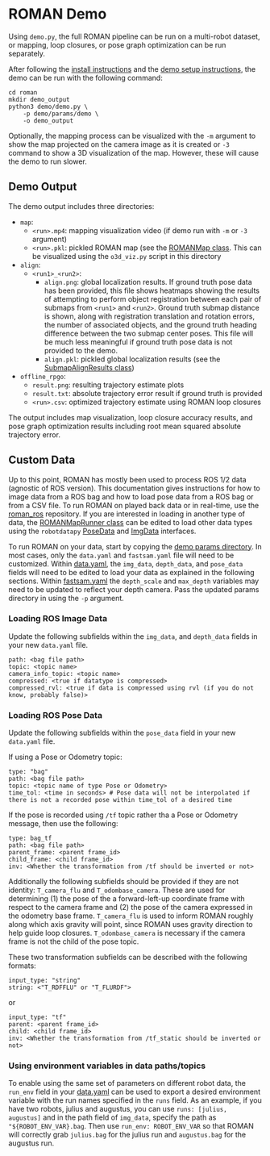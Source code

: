 # ROMAN Demo

Using `demo.py`, the full ROMAN pipeline can be run on a multi-robot dataset, or mapping, loop closures, or pose graph optimization can be run separately.

After following the [install instructions](../README.md/#install) and the [demo setup instructions](../README.md/#demo), the demo can be run with the following command:

```
cd roman
mkdir demo_output
python3 demo/demo.py \
    -p demo/params/demo \
    -o demo_output
```

Optionally, the mapping process can be visualized with the `-m` argument to show the map projected on the camera image as it is created or `-3` command to show a 3D visualization of the map. However, these will cause the demo to run slower.

## Demo Output

The demo output includes three directories:
- `map`:
    - `<run>.mp4`: mapping visualization video (if demo run with `-m` or `-3` argument)
    - `<run>.pkl`: pickled ROMAN map (see the [ROMANMap class](../roman/map/map.py). This can be visualized using the `o3d_viz.py` script in this directory
- `align`:
    - `<run1>_<run2>`:
        - `align.png`: global localization results. If ground truth pose data has been provided, this file shows heatmaps showing the results of attempting to perform object registration between each pair of submaps from `<run1>` and `<run2>`. Ground truth submap distance is shown, along with registration translation and rotation errors, the number of associated objects, and the ground truth heading difference between the two submap center poses. This file will be much less meaningful if ground truth pose data is not provided to the demo. 
        - `align.pkl`: pickled global localization results (see the [SubmapAlignResults class](../roman/align/results.py))
- `offline_rpgo`:
    - `result.png`: resulting trajectory estimate plots
    - `result.txt`: absolute trajectory error result if ground truth is provided
    - `<run>.csv`: optimized trajectory estimate using ROMAN loop closures

The output includes map visualization, loop closure accuracy results, and pose graph optimization results including root mean squared absolute trajectory error.

## Custom Data

Up to this point, ROMAN has mostly been used to process ROS 1/2 data (agnostic of ROS version).
This documentation gives instructions for how to image data from a ROS bag and how to load pose data from a ROS bag or from a CSV file.
To run ROMAN on played back data or in real-time, use the [roman_ros](https://github.com/mit-acl/roman_ros) repository. 
If you are interested in loading in another type of data, the [ROMANMapRunner class](../roman/map/run.py) can be edited to load other data types using the `robotdatapy` [PoseData](https://github.com/mbpeterson70/robotdatapy/blob/main/robotdatapy/data/pose_data.py) and [ImgData](https://github.com/mbpeterson70/robotdatapy/blob/main/robotdatapy/data/img_data.py) interfaces.

To run ROMAN on your data, start by copying the [demo params directory](./params/demo).
In most cases, only the `data.yaml` and `fastsam.yaml` file will need to be customized. 
Within [data.yaml](./params/demo/data.yaml), the `img_data`, `depth_data`, and `pose_data` fields will need to be edited to load your data as explained in the following sections.
Within [fastsam.yaml](./params/demo/fastsam.yaml) the `depth_scale` and `max_depth` variables may need to be updated to reflect your depth camera.
Pass the updated params directory in using the `-p` argument.

### Loading ROS Image Data

Update the following subfields within the `img_data`, and `depth_data` fields in your new `data.yaml` file.

```
path: <bag file path>
topic: <topic name>
camera_info_topic: <topic name>
compressed: <true if datatype is compressed>
compressed_rvl: <true if data is compressed using rvl (if you do not know, probably false)>
```

### Loading ROS Pose Data

Update the following subfields within the `pose_data` field in your new `data.yaml` file.

If using a Pose or Odometry topic:

```
type: "bag"
path: <bag file path>
topic: <topic name of type Pose or Odometry>
time_tol: <time in seconds> # Pose data will not be interpolated if there is not a recorded pose within time_tol of a desired time
```

If the pose is recorded using `/tf` topic rather tha a Pose or Odometry message, then use the following:

```
type: bag_tf
path: <bag file path>
parent_frame: <parent frame_id>
child_frame: <child frame_id>
inv: <Whether the transformation from /tf should be inverted or not>
```

Additionally the following subfields should be provided if they are not identity: `T_camera_flu` and `T_odombase_camera`. These are used for determining (1) the pose of the a forward-left-up coordinate frame with respect to the camera frame and (2) the pose of the camera expressed in the odometry base frame. `T_camera_flu` is used to inform ROMAN roughly along which axis gravity will point, since ROMAN uses gravity direction to help guide loop closures. `T_odombase_camera` is necessary if the camera frame is not the child of the pose topic.

These two transformation subfields can be described with the following formats:

```
input_type: "string"
string: <"T_RDFFLU" or "T_FLURDF">
```

or 

```
input_type: "tf"
parent: <parent frame_id>
child: <child frame_id>
inv: <Whether the transformation from /tf_static should be inverted or not>
```

### Using environment variables in data paths/topics

To enable using the same set of parameters on different robot data, the `run_env` field in your [data.yaml](./params/demo/data.yaml) can be used to export a desired environment variable with the run names specified in the `runs` field. As an example, if you have two robots, julius and augustus, you can use `runs: [julius, augustus]` and in the path field of `img_data`, specify the path as `"${ROBOT_ENV_VAR}.bag`. Then use `run_env: ROBOT_ENV_VAR` so that ROMAN will correctly grab `julius.bag` for the julius run and `augustus.bag` for the augustus run.
